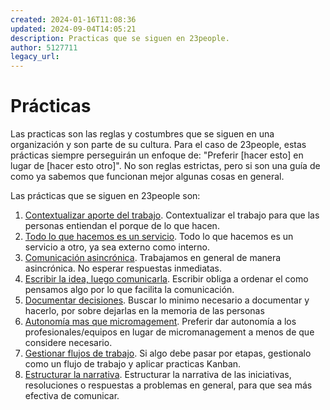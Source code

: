 ```yaml
---
created: 2024-01-16T11:08:36
updated: 2024-09-04T14:05:21
description: Practicas que se siguen en 23people.
author: 5127711
legacy_url: 
---
```


# Prácticas

Las practicas son las reglas y costumbres que se siguen en una organización y son parte de su cultura. Para el caso de 23people, estas prácticas siempre perseguirán un enfoque de: "Preferir [hacer esto] en lugar de [hacer esto otro]". No son reglas estrictas, pero si son una guía de como ya sabemos que funcionan mejor algunas cosas en general.

Las prácticas que se siguen en 23people son:

1. [Contextualizar aporte del trabajo](contextualizar-aporte-del-trabajo). Contextualizar el trabajo para que las personas entiendan el porque de lo que hacen.
2. [Todo lo que hacemos es un servicio](todo-es-un-servicio). Todo lo que hacemos es un servicio a otro, ya sea externo como interno.
3. [Comunicación asincrónica](comunicacion-asincronica). Trabajamos en general de manera asincrónica. No esperar respuestas inmediatas.
4. [Escribir la idea, luego comunicarla](escribir-luego-comunicar). Escribir obliga a ordenar el como pensamos algo por lo que facilita la comunicación.
5. [Documentar decisiones](documentar-decisiones). Buscar lo minimo necesario a documentar y hacerlo, por sobre dejarlas en la memoria de las personas
6. [Autonomía mas que micromagement](autonomia-vs-micromanagement). Preferir dar autonomía a los profesionales/equipos en lugar de micromanagement a menos de que considere necesario.
7. [Gestionar flujos de trabajo](gestionar-trabajo-con-flujos). Si algo debe pasar por etapas, gestionalo como un flujo de trabajo y aplicar practicas Kanban.
8. [Estructurar la narrativa](estructurar-narrativa). Estructurar la narrativa de las iniciativas, resoluciones o respuestas a problemas en general, para que sea más efectiva de comunicar.
